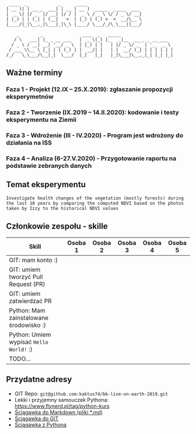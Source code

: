```
 ____  _            _      ____                     
| __ )| | __ _  ___| | __ | __ )  _____  _____  ___ 
|  _ \| |/ _` |/ __| |/ / |  _ \ / _ \ \/ / _ \/ __|
| |_) | | (_| | (__|   <  | |_) | (_) >  <  __/\__ \
|____/|_|\__,_|\___|_|\_\ |____/ \___/_/\_\___||___/
                                                    
    _        _               ____  _   _____                    
   / \   ___| |_ _ __ ___   |  _ \(_) |_   _|__  __ _ _ __ ___  
  / _ \ / __| __| '__/ _ \  | |_) | |   | |/ _ \/ _` | '_ ` _ \ 
 / ___ \\__ \ |_| | | (_) | |  __/| |   | |  __/ (_| | | | | | |
/_/   \_\___/\__|_|  \___/  |_|   |_|   |_|\___|\__,_|_| |_| |_|
```

## Ważne terminy

### Faza 1 - Projekt (12.IX – 25.X.2019): zgłaszanie propozycji eksperymetnów

### Faza 2 - Tworzenie (IX.2019 – 14.II.2020): kodowanie i testy eksperymentu na Ziemii

### Faza 3 - Wdrożenie (III - IV.2020) - Program jest wdrożony do działania na ISS

### Faza 4 – Analiza (6-27.V.2020) - Przygotowanie raportu na podstawie zebranych danych

## Temat eksperymentu

`Investigate health changes of the vegetation (mostly forests) during the last 10 years by comparing the computed NDVI based on the photos taken by Izzy to the historical NDVI values`


## Członkowie zespołu - skille


| Skill | Osoba 1 | Osoba 2 | Osoba 3 | Osoba 4 | Osoba 5 |
|---|---|---      |---      |---      |---      |
| GIT: mam konto :)           |         |         |         |         |         |
| GIT: umiem tworzyć Pull Request (PR)                 |         |         |         |         |         |
| GIT: umiem zatwierdzać PR   |         |         |         |         |         |
| Python: Mam zainstalowane środowisko :)                |         |         |         |         |         |
| Python: Umiem wypisać `Hello World!` :)            |         |         |         |         |         |
| TODO...|         |         |         |         |         |    

## Przydatne adresy

 - GIT Repo: `git@github.com:kaktus74/bb-live-on-earth-2019.git`
- Lekki i przyjemny samouczek Pythona: <https://www.flynerd.pl/tag/python-kurs>
- [Ściągawka do Markdown (pliki *.md)](https://github.com/adam-p/markdown-here/wiki/Markdown-Cheatsheet)
- [Ściągawka do GIT](https://rogerdudler.github.io/git-guide/index.pl.html)
- [Ściągawka z Pythona](https://python101.readthedocs.io/pl/latest/podstawy/index.html)